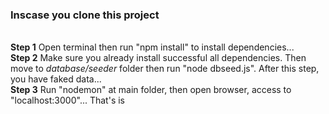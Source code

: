 <h3>Inscase you clone this project</h3><br/>
<b>Step 1</b> Open terminal then run "npm install" to install dependencies...<br/>
<b>Step 2</b> Make sure you already install successful all dependencies. Then move to <i>database/seeder </i> folder then run "node dbseed.js". After this step, you have faked data...<br/>
<b>Step 3</b> Run "nodemon" at main folder, then open browser, access to "localhost:3000"... That's is